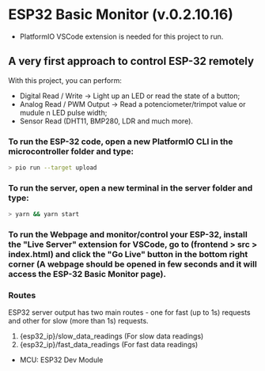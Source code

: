 # ESP32 Basic Monitor (v.0.2.10.16)

- PlatformIO VSCode extension is needed for this project to run.

## A very first approach to control ESP-32 remotely

With this project, you can perform:

- Digital Read / Write -> Light up an LED or read the state of a button;
- Analog Read / PWM Output -> Read a potenciometer/trimpot value or mudule n LED pulse width;
- Sensor Read (DHT11, BMP280, LDR and much more).

### To run the ESP-32 code, open a new PlatformIO CLI in the microcontroller folder and type:

```bash
> pio run --target upload
```

### To run the server, open a new terminal in the server folder and type:

```bash
> yarn && yarn start
```

### To run the Webpage and monitor/control your ESP-32, install the "Live Server" extension for VSCode, go to (frontend > src > index.html) and click the "Go Live" button in the bottom right corner (A webpage should be opened in few seconds and it will access the ESP-32 Basic Monitor page).

### Routes

ESP32 server output has two main routes - one for fast (up to 1s) requests and other for slow (more than 1s) requests.

1. {esp32_ip}/slow_data_readings (For slow data readings)
2. {esp32_ip}/fast_data_readings (For fast data readings)

- MCU: ESP32 Dev Module
